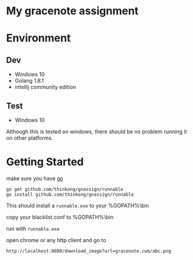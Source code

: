 # My gracenote assignment

# Environment

## Dev
* Windows 10 
* Golang 1.8.1
* intellij community edition

## Test
* Windows 10

Although this is tested on windows, there should be no problem running it on other platforms.

# Getting Started
make sure you have [go](https://golang.org/dl/)
```
go get github.com/thinkong/gnassign/runnable
go install github.com/thinkong/gnassign/runnable
```

This should install a `runnable.exe` to your %GOPATH%\bin

copy your blacklist.conf to %GOPATH%\bin

run with `runnable.exe`

open chrome or any http client and go to 
```
http://localhost:8080/download_image?url=gracenote.com/abc.png
```

